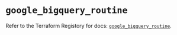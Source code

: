 # `google_bigquery_routine`

Refer to the Terraform Registory for docs: [`google_bigquery_routine`](https://registry.terraform.io/providers/hashicorp/google-beta/5.21.0/docs/resources/google_bigquery_routine).
